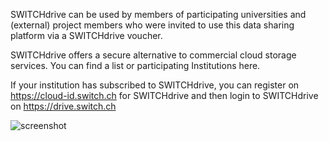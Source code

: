 SWITCHdrive can be used by members of participating universities and (external) project members who were invited to use this data sharing platform via a SWITCHdrive voucher.

SWITCHdrive offers a secure alternative to commercial cloud storage services. You can find a list or participating Institutions here.

If your institution has subscribed to SWITCHdrive, you can register on https://cloud-id.switch.ch for SWITCHdrive and then login to SWITCHdrive on https://drive.switch.ch

![screenshot](https://cdn.jsdelivr.net/gh/ITS-Unibas/chocolatey-community-packages@main/automatic/switchdrive/screenshot.jpeg)
